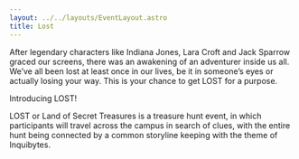 ```yaml
---
layout: ../../layouts/EventLayout.astro
title: Lost
---
```


After legendary characters like Indiana Jones, Lara Croft and Jack Sparrow graced our screens, there was an awakening of an adventurer inside us all. We’ve all been lost at least once in our lives, be it in someone’s eyes or actually losing your way. This is your chance to get LOST for a purpose.

Introducing LOST!

LOST or Land of Secret Treasures is a treasure hunt event, in which participants will travel across the campus in search of clues, with the entire hunt being connected by a common storyline keeping with the theme of Inquibytes.
